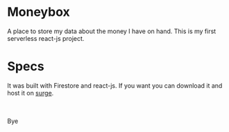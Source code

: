# Moneybox

A place to store my data about the money I have on hand.
This is my first serverless react-js project.

# Specs

It was built with Firestore and react-js.
If you want you can download it and host it on [surge](http://surge.sh).

<br><br>
Bye
